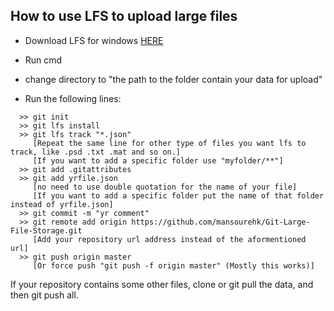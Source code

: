 ## How to use LFS to upload large files
- Download LFS for windows [HERE](https://git-lfs.github.com/) 
- Run cmd
- change directory to "the path to the folder contain your data for upload"

- Run the following lines:
```
  >> git init
  >> git lfs install
  >> git lfs track "*.json"
     [Repeat the same line for other type of files you want lfs to track, like .psd .txt .mat and so on.]
     [If you want to add a specific folder use "myfolder/**"]
  >> git add .gitattributes
  >> git add yrfile.json
     [no need to use double quotation for the name of your file]
     [If you want to add a specific folder put the name of that folder instead of yrfile.json]
  >> git commit -m "yr comment"
  >> git remote add origin https://github.com/mansourehk/Git-Large-File-Storage.git
     [Add your repository url address instead of the aformentioned url]
  >> git push origin master
     [Or force push "git push -f origin master" (Mostly this works)]
```
If your repository contains some other files, clone or git pull the data, and then git push all.
